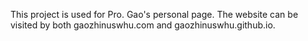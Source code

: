 This project is used for Pro. Gao's personal page.
The website can be visited by both gaozhinuswhu.com and gaozhinuswhu.github.io.
